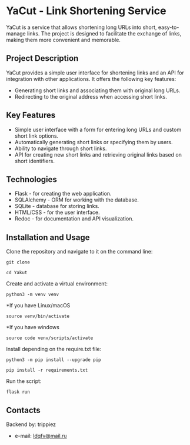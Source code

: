 # YaCut - Link Shortening Service

YaCut is a service that allows shortening long URLs into short, easy-to-manage links. The project is designed to facilitate the exchange of links, making them more convenient and memorable.

## Project Description

YaCut provides a simple user interface for shortening links and an API for integration with other applications. It offers the following key features:

- Generating short links and associating them with original long URLs.
- Redirecting to the original address when accessing short links.

## Key Features

- Simple user interface with a form for entering long URLs and custom short link options.
- Automatically generating short links or specifying them by users.
- Ability to navigate through short links.
- API for creating new short links and retrieving original links based on short identifiers.

## Technologies

- Flask - for creating the web application.
- SQLAlchemy - ORM for working with the database.
- SQLite - database for storing links.
- HTML/CSS - for the user interface.
- Redoc - for documentation and API visualization.

## Installation and Usage

Clone the repository and navigate to it on the command line:

```
git clone
```

```
cd Yakut
```

Create and activate a virtual environment:

```
python3 -m venv venv
```

*If you have Linux/macOS

```
source venv/bin/activate
```

*If you have windows

```
source code venv/scripts/activate
```

Install depending on the require.txt file:

```
python3 -m pip install --upgrade pip
```

```
pip install -r requirements.txt
```

Run the script:

```
flask run
```

## Contacts

Backend by: trippiez
- e-mail: ldqfv@mail.ru